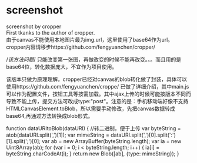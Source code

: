 # screenshot
screenshot by cropper</br>
First tkanks to the author of cropper.</br>
由于canvas不能使用本地图片最为img.url，这里使用了base64作为url。</br>
cropper内容请移步https://github.com/fengyuanchen/cropper/<br>

/*该方法问题*/
只能改变第一张图，再做改变的时候不能再改变。。。而且用的是base64位，转化数据庞大，不宜作为项目使用。

该版本只做为原理理解，cropper已经对canvas的blob转化做了封装，具体可以使用https://github.com/fengyuanchen/croppe/ 已做了详细介绍，其中main.js可以作为配置文件，按钮工具等按需加载。其中ajax上传的时候可能按版本不同而导致不能上传，提交方法可改成type:"post"。注意的是：手机移动端好像不支持HTMLCanvasElement.toBlob，所以需要手动修改，先把canvas数据转成base64,再通过方法转换成blob形式。

function dataURItoBlob(dataURI) {     //转二进制，便于上传
    var byteString = atob(dataURI.split(',')[1]);
    var mimeString = dataURI.split(',')[0].split(':')[1].split(';')[0];
    var ab = new ArrayBuffer(byteString.length);
    var ia = new Uint8Array(ab);
    for (var i = 0; i < byteString.length; i++) {
        ia[i] = byteString.charCodeAt(i);
    }
    return new Blob([ab], {type: mimeString});
}
